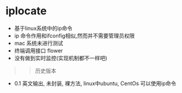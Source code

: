 # iplocate

+ 基于linux系统中的ip命令
+ ip 命令作用和ifconfig相似,然而并不需要管理员权限
+ mac 系统未进行测试
+ 终端调用接口 flower
+ 没有做到实时监控(实现机制都不一样吧)



>> 历史版本

+ 0.1 英文输出, 未封装, 裸方法, linux中ubuntu, CentOs 可以使用ip命令